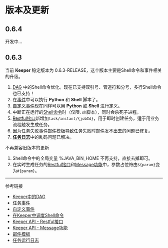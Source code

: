 # 版本及更新

## 0.6.4
开发中...

## 0.6.3
当前 **Keeper** 稳定版本为 0.6.3-RELEASE，这个版本主要是Shell命令和事件相关的升级。

1. [DAG](/keeper/dag.md) 中的Shell命令优化。现在已支持双引号、管道符和分号，多行Shell命令也已支持！
2. 在[事件](/keeper/event.md)中可以执行 **Python** 和 **Shell** 脚本了。
3. [自定义事件](/keeper/custom.md)现在同样可以用 **Python** 或 **Shell** 进行定义。
4. 中断正在运行的[Shell命令](/keeper/shell.md)时（仅限`.sh`脚本），同时会杀死子进程。
5. [Restful接口](/keeper/restful.md)新增加`task/instant/{jobId}`，用于即时创建任务，适于用业务流程触发生成任务。
6. 因为任务失败事件[邮件模板](/keeper/template.md)导致任务失败时邮件发不出去的问题已修复。
7. [**任务日志**](/keeper/logs.md)中的乱码问题已解决。

不再兼容旧版本的更新

1. Shell命令中的全局变量 %JAVA_BIN_HOME 不再支持，直接去掉即可。
2. 在实时生成任务的[Restful接口](/keeper/restful.md)和[Message功能](/keeper/message.md)中，参数占位符由`${param}`变为`#{param}`。


---
参考链接

* [Keeper中的DAG](/keeper/dag.md)
* [任务事件](/keeper/event.md)
* [自定义事件](/keeper/custom.md)
* [在Keeper中调度Shell命令](/keeper/shell.md)
* [Keeper API - Restful接口](/keeper/restful.md)
* [Keeper API - Message功能](/keeper/restful.md)
* [邮件模板](/keeper/template.md)
* [任务运行日志](/keeper/logs.md)